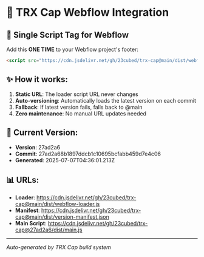 # 🎯 TRX Cap Webflow Integration

## 🔗 Single Script Tag for Webflow

Add this **ONE TIME** to your Webflow project's footer:

```html
<script src="https://cdn.jsdelivr.net/gh/23cubed/trx-cap@main/dist/webflow-loader.js"></script>
```

## ✨ How it works:

1. **Static URL**: The loader script URL never changes
2. **Auto-versioning**: Automatically loads the latest version on each commit
3. **Fallback**: If latest version fails, falls back to @main
4. **Zero maintenance**: No manual URL updates needed

## 🚀 Current Version:
- **Version**: 27ad2a6
- **Commit**: 27ad2a68b1897ddcb1c10695bcfabb459d7e4c06
- **Generated**: 2025-07-07T04:36:01.213Z

## 📊 URLs:
- **Loader**: https://cdn.jsdelivr.net/gh/23cubed/trx-cap@main/dist/webflow-loader.js
- **Manifest**: https://cdn.jsdelivr.net/gh/23cubed/trx-cap@main/dist/version-manifest.json
- **Main Script**: https://cdn.jsdelivr.net/gh/23cubed/trx-cap@27ad2a6/dist/main.js

---
*Auto-generated by TRX Cap build system*
